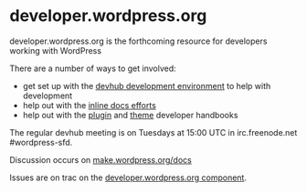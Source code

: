 # developer.wordpress.org

developer.wordpress.org is the forthcoming resource for developers working with WordPress

There are a number of ways to get involved:

* get set up with the [devhub development environment](https://make.wordpress.org/docs/handbook/projects/devhub) to help with development
* help out with the [inline docs efforts](http://make.wordpress.org/core/tag/inline-docs) 
* help out with the [plugin](http://make.wordpress.org/docs/plugin-developer-handbook/) and [theme](http://make.wordpress.org/docs/theme-developer-handbook/) developer handbooks

The regular devhub meeting is on Tuesdays at 15:00 UTC in irc.freenode.net #wordpress-sfd.

Discussion occurs on [make.wordpress.org/docs](http://make.wordpress.org/docs/tag/devhub/)

Issues are on trac on the [developer.wordpress.org component](https://meta.trac.wordpress.org/query?status=!closed&component=developer.wordpress.org).

